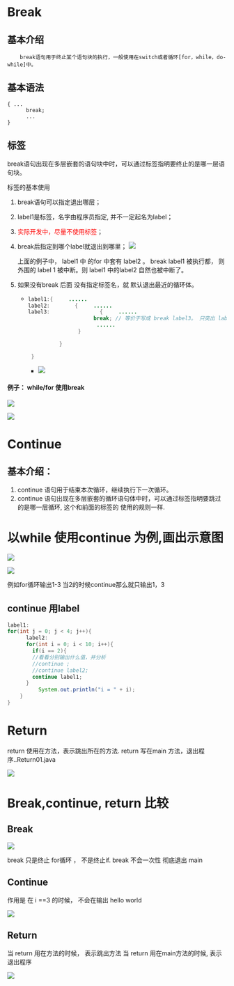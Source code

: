 # Break

## 基本介绍

        break语句用于终止某个语句块的执行，一般使用在switch或者循环[for，while，do-while]中。

## 基本语法

    { ...      
          break;
          ...       
    }

## 标签

break语句出现在多层嵌套的语句块中时，可以通过标签指明要终止的是哪一层语句块。

标签的基本使用

1. break语句可以指定退出哪层；

2. label1是标签，名字由程序员指定, 并不一定起名为label；

3. <font color=red>实际开发中，尽量不使用标签</font>；

4. break后指定到哪个label就退出到哪里；
    ![](..\Image\0137_01_break.png)
   
   上面的例子中， label1 中 的for 中套有 label2 。 break label1 被执行都， 则 外围的 label 1 被中断。则 label1 中的label2 自然也被中断了。 

5. 如果没有break 后面 没有指定标签名，就 默认退出最近的循环体。
   
   - ```java
     label1:{     ......
     label2:        {     ......
     label3:                {     ......
                          break; // 等价于写成 break label3。 只突出 label3. label2 中的循环还继续被执行 
                           ......
                     }
     
               }
     
      }
     ```
     
     - ![](..\Image\0137_04_break_label.png)

#### 例子： while/for 使用break

![](..\Image\0137_02_break.png) 

![](..\Image\0137_03_break.png)

# Continue

## 基本介绍：

1) continue 语句用于结束本次循环，继续执行下一次循环。
2) continue 语句出现在多层嵌套的循环语句体中时，可以通过标签指明要跳过的是哪一层循环, 这个和前面的标签的
   使用的规则一样.

# 以while 使用continue 为例,画出示意图

![](..\Image\0137_05_continue_示意图.png)

![](..\Image\0137_06_continue_example.png)

例如for循环输出1-3
当2的时候continue那么就只输出1，3

## continue 用label

```java
label1:
for(int j = 0; j < 4; j++){
      label2:
      for(int i = 0; i < 10; i++){
        if(i == 2){
        //看看分别输出什么值，并分析
        //continue ;
        //continue label2;
        continue label1;
      }
          System.out.println("i = " + i);
    }
}
```

# Return

return 使用在方法，表示跳出所在的方法.
return 写在main 方法，退出程序..Return01.java

![](..\Image\0137_07_return_example.png)

# Break,continue, return 比较

## Break

![](..\Image\0137_08_比较_break.png)

break 只是终止 for循环 ， 不是终止if. break 不会一次性 彻底退出 main 

## Continue

作用是 在 i ==3 的时候， 不会在输出 hello world 

![](..\Image\0137_09_比较_continue.png)

## Return

当 return 用在方法的时候， 表示跳出方法
当 return 用在main方法的时候, 表示退出程序

![](..\Image\0137_10_比较_return.png)
